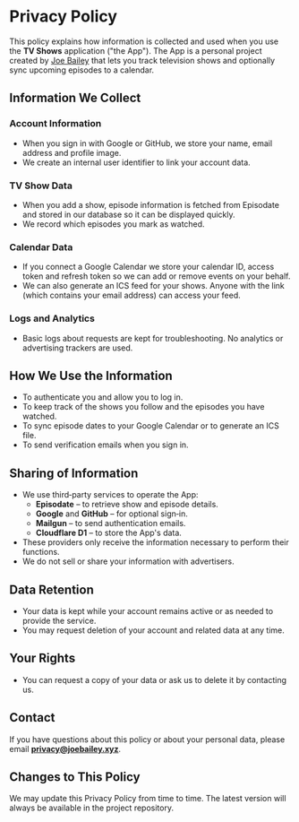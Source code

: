 # Privacy Policy

This policy explains how information is collected and used when you use the **TV Shows** application ("the App"). The App is a personal project created by [Joe Bailey](https://joebailey.xyz) that lets you track television shows and optionally sync upcoming episodes to a calendar.

## Information We Collect

### Account Information
- When you sign in with Google or GitHub, we store your name, email address and profile image.
- We create an internal user identifier to link your account data.

### TV Show Data
- When you add a show, episode information is fetched from Episodate and stored in our database so it can be displayed quickly.
- We record which episodes you mark as watched.

### Calendar Data
- If you connect a Google Calendar we store your calendar ID, access token and refresh token so we can add or remove events on your behalf.
- We can also generate an ICS feed for your shows. Anyone with the link (which contains your email address) can access your feed.

### Logs and Analytics
- Basic logs about requests are kept for troubleshooting. No analytics or advertising trackers are used.

## How We Use the Information
- To authenticate you and allow you to log in.
- To keep track of the shows you follow and the episodes you have watched.
- To sync episode dates to your Google Calendar or to generate an ICS file.
- To send verification emails when you sign in.

## Sharing of Information
- We use third‑party services to operate the App:
  - **Episodate** – to retrieve show and episode details.
  - **Google** and **GitHub** – for optional sign‑in.
  - **Mailgun** – to send authentication emails.
  - **Cloudflare D1** – to store the App's data.
- These providers only receive the information necessary to perform their functions.
- We do not sell or share your information with advertisers.

## Data Retention
- Your data is kept while your account remains active or as needed to provide the service.
- You may request deletion of your account and related data at any time.

## Your Rights
- You can request a copy of your data or ask us to delete it by contacting us.

## Contact
If you have questions about this policy or about your personal data, please email **privacy@joebailey.xyz**.

## Changes to This Policy
We may update this Privacy Policy from time to time. The latest version will always be available in the project repository.
